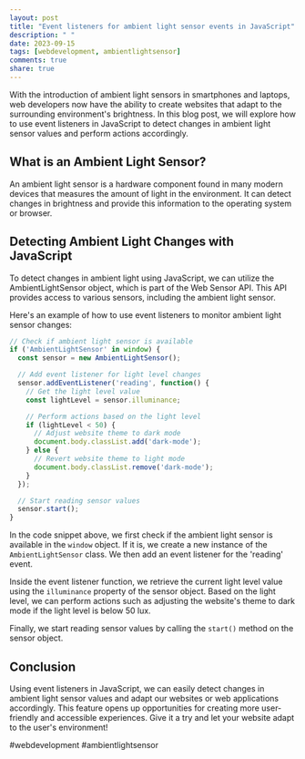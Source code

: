 ```yaml
---
layout: post
title: "Event listeners for ambient light sensor events in JavaScript"
description: " "
date: 2023-09-15
tags: [webdevelopment, ambientlightsensor]
comments: true
share: true
---
```


With the introduction of ambient light sensors in smartphones and laptops, web developers now have the ability to create websites that adapt to the surrounding environment's brightness. In this blog post, we will explore how to use event listeners in JavaScript to detect changes in ambient light sensor values and perform actions accordingly.

## What is an Ambient Light Sensor?

An ambient light sensor is a hardware component found in many modern devices that measures the amount of light in the environment. It can detect changes in brightness and provide this information to the operating system or browser.

## Detecting Ambient Light Changes with JavaScript

To detect changes in ambient light using JavaScript, we can utilize the AmbientLightSensor object, which is part of the Web Sensor API. This API provides access to various sensors, including the ambient light sensor.

Here's an example of how to use event listeners to monitor ambient light sensor changes:

```javascript
// Check if ambient light sensor is available
if ('AmbientLightSensor' in window) {
  const sensor = new AmbientLightSensor();

  // Add event listener for light level changes
  sensor.addEventListener('reading', function() {
    // Get the light level value
    const lightLevel = sensor.illuminance;

    // Perform actions based on the light level
    if (lightLevel < 50) {
      // Adjust website theme to dark mode
      document.body.classList.add('dark-mode');
    } else {
      // Revert website theme to light mode
      document.body.classList.remove('dark-mode');
    }
  });

  // Start reading sensor values
  sensor.start();
}
```

In the code snippet above, we first check if the ambient light sensor is available in the `window` object. If it is, we create a new instance of the `AmbientLightSensor` class. We then add an event listener for the 'reading' event.

Inside the event listener function, we retrieve the current light level value using the `illuminance` property of the sensor object. Based on the light level, we can perform actions such as adjusting the website's theme to dark mode if the light level is below 50 lux.

Finally, we start reading sensor values by calling the `start()` method on the sensor object.

## Conclusion

Using event listeners in JavaScript, we can easily detect changes in ambient light sensor values and adapt our websites or web applications accordingly. This feature opens up opportunities for creating more user-friendly and accessible experiences. Give it a try and let your website adapt to the user's environment!

#webdevelopment #ambientlightsensor